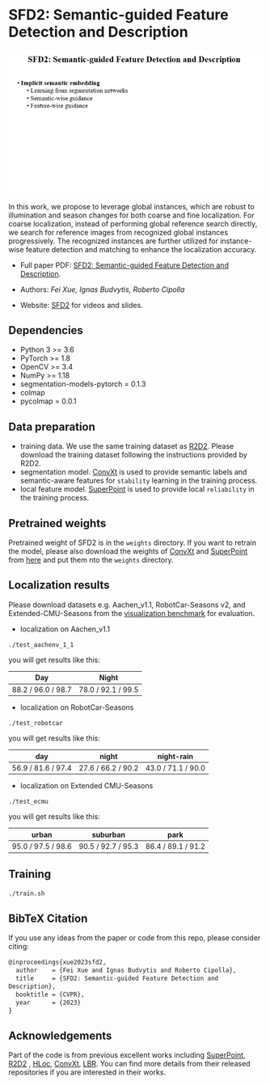# SFD2: Semantic-guided Feature Detection and Description

<p align="center">
  <img src="assets/SFD2.gif" width="640">
</p>

In this work, we propose to leverage global instances, which are robust to illumination and season changes for both
coarse and fine localization. For coarse localization, instead of performing global reference search directly, we search
for reference images from recognized global instances progressively. The recognized instances are further utilized for
instance-wise feature detection and matching to enhance the localization accuracy.

* Full paper PDF: [SFD2: Semantic-guided Feature Detection and Description](https://arxiv.org/abs/2304.14845).

* Authors: *Fei Xue, Ignas Budvytis, Roberto Cipolla*

* Website: [SFD2](https://github.com/feixue94/feixue94.github.io/lbr) for videos and slides.

## Dependencies

* Python 3 >= 3.6
* PyTorch >= 1.8
* OpenCV >= 3.4
* NumPy >= 1.18
* segmentation-models-pytorch = 0.1.3
* colmap
* pycolmap = 0.0.1

## Data preparation

- training data. We use the same training dataset as [R2D2](https://github.com/naver/r2d2). Please download the training dataset following the instructions provided by R2D2.
- segmentation model. [ConvXt](https://github.com/facebookresearch/ConvNeXt) is used to provide semantic labels and semantic-aware features for `stability` learning in the training process.
- local feature model. [SuperPoint](https://github.com/magicleap/SuperPointPretrainedNetwork) is used to provide local `reliability` in the training process. 

## Pretrained weights

Pretrained weight of SFD2 is in the `weights` directory. If you want to retrain the model, please also download the weights of [ConvXt](https://github.com/facebookresearch/ConvNeXt) and [SuperPoint](https://github.com/magicleap/SuperPointPretrainedNetwork) from [here](https://drive.google.com/drive/folders/1bM5lmMFMbsnDe_AdQ6SSs-t2OMIuys_j?usp=sharing) and put them nto the `weights` directory.


## Localization results

Please download datasets e.g. Aachen_v1.1, RobotCar-Seasons v2, and Extended-CMU-Seasons from the [visualization benchmark](https://www.visuallocalization.net/) for evaluation.

* localization on Aachen_v1.1

```
./test_aachenv_1_1
```

you will get results like this:

| Day  | Night       | 
| ------- | -------- |
| 88.2 / 96.0 / 98.7 | 78.0 / 92.1 / 99.5 |

* localization on RobotCar-Seasons

```
./test_robotcar
```

you will get results like this:

|day | night  | night-rain       | 
| ----- | ------- | ------- | 
| 56.9 / 81.6 / 97.4 | 27.6 / 66.2 / 90.2 | 43.0 / 71.1 / 90.0 |

* localization on Extended CMU-Seasons
```
./test_ecmu
```
you will get results like this:

| urban  | suburban       |  park
| ----- | ------- | ------- |
| 95.0 / 97.5 / 98.6 |  90.5 / 92.7 / 95.3 | 86.4 / 89.1 / 91.2|
## Training

```
./train.sh
```

## BibTeX Citation

If you use any ideas from the paper or code from this repo, please consider citing:

```
@inproceedings{xue2023sfd2,
  author    = {Fei Xue and Ignas Budvytis and Roberto Cipolla},
  title     = {SFD2: Semantic-guided Feature Detection and Description},
  booktitle = {CVPR},
  year      = {2023}
}
```

## Acknowledgements

Part of the code is from previous excellent works
including [SuperPoint](https://github.com/magicleap/SuperPointPretrainedNetwork), [R2D2](https://github.com/naver/r2d2)
, [HLoc](https://github.com/cvg/Hierarchical-Localization), [ConvXt](https://github.com/facebookresearch/ConvNeXt), [LBR](https://github.com/feixue94/lbr). You can find more details from their released repositories
if you are interested in their works. 

